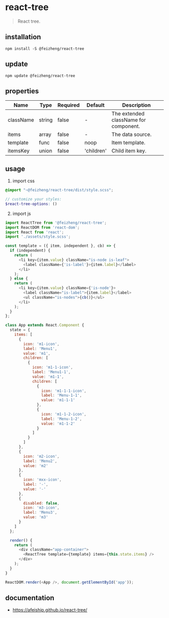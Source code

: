 # react-tree
> React tree.

## installation
```shell
npm install -S @feizheng/react-tree
```

## update
```shell
npm update @feizheng/react-tree
```

## properties
| Name      | Type   | Required | Default    | Description                           |
| --------- | ------ | -------- | ---------- | ------------------------------------- |
| className | string | false    | -          | The extended className for component. |
| items     | array  | false    | -          | The data source.                      |
| template  | func   | false    | noop       | Item template.                        |
| itemsKey  | union  | false    | 'children' | Child item key.                       |


## usage
1. import css
  ```scss
  @import "~@feizheng/react-tree/dist/style.scss";

  // customize your styles:
  $react-tree-options: ()
  ```
2. import js
  ```js
  import ReactTree from '@feizheng/react-tree';
  import ReactDOM from 'react-dom';
  import React from 'react';
  import './assets/style.scss';

  const template = ({ item, independent }, cb) => {
    if (independent) {
      return (
        <li key={item.value} className="is-node is-leaf">
          <label className={'is-label'}>{item.label}</label>
        </li>
      );
    } else {
      return (
        <li key={item.value} className={'is-node'}>
          <label className="is-label">{item.label}</label>
          <ul className="is-nodes">{cb()}</ul>
        </li>
      );
    }
  };

  class App extends React.Component {
    state = {
      items: [
        {
          icon: 'm1-icon',
          label: 'Menu1',
          value: 'm1',
          children: [
            {
              icon: 'm1-1-icon',
              label: 'Menu1-1',
              value: 'm1-1',
              children: [
                {
                  icon: 'm1-1-1-icon',
                  label: 'Menu-1-1',
                  value: 'm1-1-1'
                },
                {
                  icon: 'm1-1-2-icon',
                  label: 'Menu-1-2',
                  value: 'm1-1-2'
                }
              ]
            }
          ]
        },
        {
          icon: 'm2-icon',
          label: 'Menu2',
          value: 'm2'
        },
        {
          icon: 'mxx-icon',
          label: '-',
          value: '-'
        },
        {
          disabled: false,
          icon: 'm3-icon',
          label: 'Menu3',
          value: 'm3'
        }
      ]
    };

    render() {
      return (
        <div className="app-container">
          <ReactTree template={template} items={this.state.items} />
        </div>
      );
    }
  }

  ReactDOM.render(<App />, document.getElementById('app'));

  ```

## documentation
- https://afeiship.github.io/react-tree/
